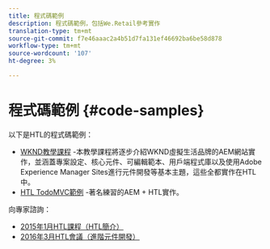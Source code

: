 ```yaml
---
title: 程式碼範例
description: 程式碼範例，包括We.Retail參考實作
translation-type: tm+mt
source-git-commit: f7e46aaac2a4b51d7fa131ef46692ba6be58d878
workflow-type: tm+mt
source-wordcount: '107'
ht-degree: 3%

---
```



# 程式碼範例 {#code-samples}

以下是HTL的程式碼範例：

* [WKND教學課程](https://docs.adobe.com/content/help/en/experience-manager-learn/getting-started-wknd-tutorial-develop/overview.html) -本教學課程將逐步介紹WKND虛擬生活品牌的AEM網站實作，並涵蓋專案設定、核心元件、可編輯範本、用戶端程式庫以及使用Adobe Experience Manager Sites進行元件開發等基本主題，這些全都實作在HTL中。
* [HTL TodoMVC範例](https://github.com/Adobe-Marketing-Cloud/aem-sightly-sample-todomvc) -著名練習的AEM + HTL實作。

向專家諮詢：

* [2015年1月HTL課程（HTL簡介）](http://scottsdigitalcommunity.blogspot.ca/2015/01/upcoming-sessions-of-ask-aem-community.html)
* [2016年3月HTL會議（進階元件開發）](http://scottsdigitalcommunity.blogspot.ca/2016/03/ask-aem-community-experts-deep-dive.html)
